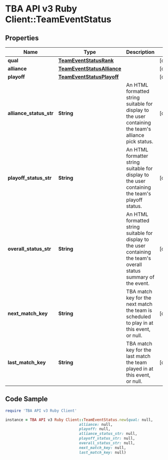 # TBA API v3 Ruby Client::TeamEventStatus

## Properties

Name | Type | Description | Notes
------------ | ------------- | ------------- | -------------
**qual** | [**TeamEventStatusRank**](TeamEventStatusRank.md) |  | [optional] 
**alliance** | [**TeamEventStatusAlliance**](TeamEventStatusAlliance.md) |  | [optional] 
**playoff** | [**TeamEventStatusPlayoff**](TeamEventStatusPlayoff.md) |  | [optional] 
**alliance_status_str** | **String** | An HTML formatted string suitable for display to the user containing the team&#39;s alliance pick status. | [optional] 
**playoff_status_str** | **String** | An HTML formatter string suitable for display to the user containing the team&#39;s playoff status. | [optional] 
**overall_status_str** | **String** | An HTML formatted string suitable for display to the user containing the team&#39;s overall status summary of the event. | [optional] 
**next_match_key** | **String** | TBA match key for the next match the team is scheduled to play in at this event, or null. | [optional] 
**last_match_key** | **String** | TBA match key for the last match the team played in at this event, or null. | [optional] 

## Code Sample

```ruby
require 'TBA API v3 Ruby Client'

instance = TBA API v3 Ruby Client::TeamEventStatus.new(qual: null,
                                 alliance: null,
                                 playoff: null,
                                 alliance_status_str: null,
                                 playoff_status_str: null,
                                 overall_status_str: null,
                                 next_match_key: null,
                                 last_match_key: null)
```


